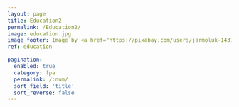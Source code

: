 ```yaml
---
layout: page
title: Education2
permalink: /Education2/
image: education.jpg
image_footer: Image by <a href="https://pixabay.com/users/jarmoluk-143740/?utm_source=link-attribution&amp;utm_medium=referral&amp;utm_campaign=image&amp;utm_content=436498">Michal Jarmoluk</a> from <a href="https://pixabay.com/?utm_source=link-attribution&amp;utm_medium=referral&amp;utm_campaign=image&amp;utm_content=436498">Pixabay</a>
ref: education

pagination:
  enabled: true
  category: fpa
  permalink: /:num/
  sort_field: 'title'
  sort_reverse: false
---
```


